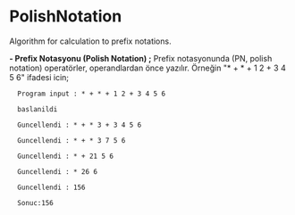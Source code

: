 # PolishNotation
Algorithm for calculation to prefix notations.

**__- Prefix Notasyonu (Polish Notation) ;__**
Prefix notasyonunda (PN, polish notation) operatörler, operandlardan önce yazılır. 
Örneğin "* + * + 1 2 + 3 4 5 6" ifadesi icin;

      Program input : * + * + 1 2 + 3 4 5 6 
  
      baslanildi
  
      Guncellendi : * + * 3 + 3 4 5 6 
  
      Guncellendi : * + * 3 7 5 6 
  
      Guncellendi : * + 21 5 6 
  
      Guncellendi : * 26 6 
    
      Guncellendi : 156 
  
      Sonuc:156 
  
